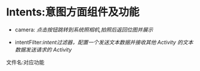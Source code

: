 # Intents:意图方面组件及功能

- camera: _点击按钮跳转到系统照相机,拍照后返回位图并展示_

- intentFilter:_intent过滤器，配置一个发送文本数据并接收其他 Activity 的文本数据发送请求的 Activity_















文件名:对应功能